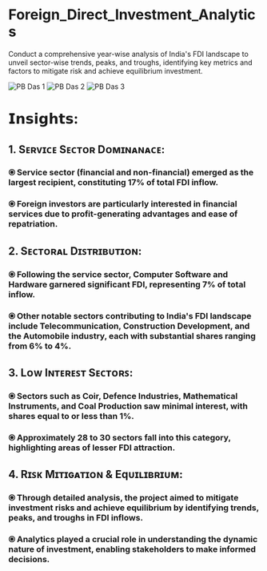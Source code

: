 # Foreign_Direct_Investment_Analytics

Conduct a comprehensive year-wise analysis of India's FDI landscape to unveil sector-wise trends, peaks, and troughs, identifying key metrics and factors to mitigate risk and achieve equilibrium investment.

![PB Das 1](https://github.com/CoderNitu/Foreign_Direct_Investment_Analytics/assets/87817227/4b47aca5-cd0f-4c33-b53a-78f2e263c9c9)
![PB Das 2](https://github.com/CoderNitu/Foreign_Direct_Investment_Analytics/assets/87817227/c15e5e6c-9a42-4399-9695-f7ac262e978e)
![PB Das 3](https://github.com/CoderNitu/Foreign_Direct_Investment_Analytics/assets/87817227/e4735b87-2fb2-4256-8e90-10ea5b42ddd0)


# 𝗜𝗻𝘀𝗶𝗴𝗵𝘁𝘀:

## 1. Sᴇʀᴠɪᴄᴇ Sᴇᴄᴛᴏʀ Dᴏᴍɪɴᴀɴᴀᴄᴇ:

### ⦿ Service sector (financial and non-financial) emerged as the largest recipient, constituting 17% of total FDI inflow.
### ⦿ Foreign investors are particularly interested in financial services due to profit-generating advantages and ease of repatriation.

## 2. Sᴇᴄᴛᴏʀᴀʟ Dɪꜱᴛʀɪʙᴜᴛɪᴏɴ:

### ⦿ Following the service sector, Computer Software and Hardware garnered significant FDI, representing 7% of total inflow.
### ⦿ Other notable sectors contributing to India's FDI landscape include Telecommunication, Construction Development, and the Automobile industry, each with substantial shares ranging from 6% to 4%.

## 3. Lᴏᴡ Iɴᴛᴇʀᴇꜱᴛ Sᴇᴄᴛᴏʀꜱ:

### ⦿ Sectors such as Coir, Defence Industries, Mathematical Instruments, and Coal Production saw minimal interest, with shares equal to or less than 1%.
### ⦿ Approximately 28 to 30 sectors fall into this category, highlighting areas of lesser FDI attraction.

## 4. Rɪꜱᴋ Mɪᴛɪɢᴀᴛɪᴏɴ & Eqᴜɪʟɪʙʀɪᴜᴍ:

### ⦿ Through detailed analysis, the project aimed to mitigate investment risks and achieve equilibrium by identifying trends, peaks, and troughs in FDI inflows.
### ⦿ Analytics played a crucial role in understanding the dynamic nature of investment, enabling stakeholders to make informed decisions.

